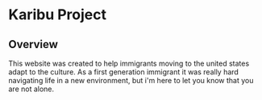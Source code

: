 # Karibu Project 
## Overview 
This website was created to help immigrants moving to the united states adapt to the culture. As a first generation immigrant it was really hard navigating life in a new environment, but i'm here to let you know that you are not alone. 